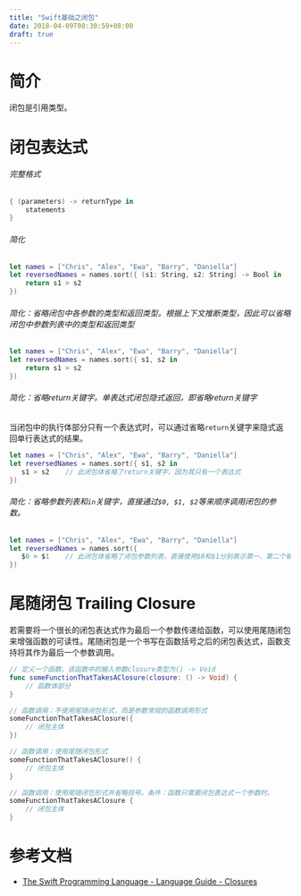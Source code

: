 ```yaml
---
title: "Swift基础之闭包"
date: 2018-04-09T00:30:59+08:00
draft: true
---
```


# 简介
闭包是引用类型。

# 闭包表达式
###### 完整格式
```swift
{ (parameters) -> returnType in
    statements
}
```
###### 简化
```swift
let names = ["Chris", "Alex", "Ewa", "Barry", "Daniella"]
let reversedNames = names.sort({ (s1: String, s2: String) -> Bool in
    return s1 > s2
})
```

###### 简化：省略闭包中各参数的类型和返回类型。根据上下文推断类型，因此可以省略闭包中参数列表中的类型和返回类型
```swift
let names = ["Chris", "Alex", "Ewa", "Barry", "Daniella"]
let reversedNames = names.sort({ s1, s2 in
    return s1 > s2
})
```

###### 简化：省略return关键字。单表达式闭包隐式返回，即省略return关键字
当闭包中的执行体部分只有一个表达式时，可以通过省略`return`关键字来隐式返回单行表达式的结果。
```swift
let names = ["Chris", "Alex", "Ewa", "Barry", "Daniella"]
let reversedNames = names.sort({ s1, s2 in
   s1 > s2    // 此闭包体省略了return关键字，因为其只有一个表达式
})
```

###### 简化：省略参数列表和`in`关键字，直接通过`$0, $1, $2`等来顺序调用闭包的参数。

```swift
let names = ["Chris", "Alex", "Ewa", "Barry", "Daniella"]
let reversedNames = names.sort({
   $0 > $1    // 此闭包体省略了闭包参数列表，直接使用$0和$1分别表示第一、第二个输入参数。
})
```

# 尾随闭包 Trailing Closure
若需要将一个很长的闭包表达式作为最后一个参数传递给函数，可以使用尾随闭包来增强函数的可读性。尾随闭包是一个书写在函数括号之后的闭包表达式，函数支持将其作为最后一个参数调用。
```swift
// 定义一个函数，该函数中的输入参数closure类型为() -> Void
func someFunctionThatTakesAClosure(closure: () -> Void) {
    // 函数体部分
}

// 函数调用：不使用尾随闭包形式，而是参数常规的函数调用形式
someFunctionThatTakesAClosure({
    // 闭包主体
})

// 函数调用：使用尾随闭包形式
someFunctionThatTakesAClosure() {
    // 闭包主体
}

// 函数调用：使用尾随闭包形式并省略括号。条件：函数只需要闭包表达式一个参数时。
someFunctionThatTakesAClosure {
    // 闭包主体
}
```

# 参考文档
- [The Swift Programming Language - Language Guide - Closures][swift-closures]

[swift-closures]: https://developer.apple.com/library/content/documentation/Swift/Conceptual/Swift_Programming_Language/Closures.html